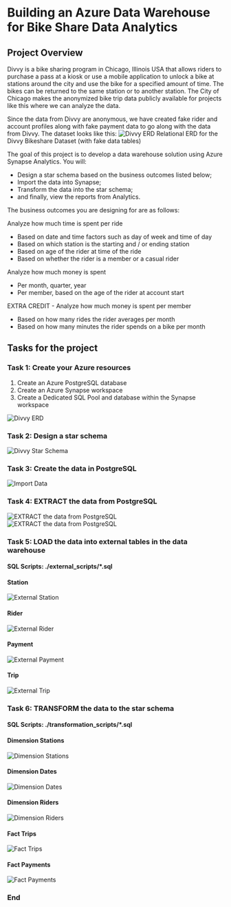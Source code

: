 # Building an Azure Data Warehouse for Bike Share Data Analytics

## Project Overview
Divvy is a bike sharing program in Chicago, Illinois USA that allows riders to purchase a pass at a kiosk or use a mobile application to unlock a bike at stations around the city and use the bike for a specified amount of time. The bikes can be returned to the same station or to another station. The City of Chicago makes the anonymized bike trip data publicly available for projects like this where we can analyze the data.

Since the data from Divvy are anonymous, we have created fake rider and account profiles along with fake payment data to go along with the data from Divvy. The dataset looks like this:
<img src="./images/divvy-erd.png" title="Divvy ERD">
Relational ERD for the Divvy Bikeshare Dataset (with fake data tables)

The goal of this project is to develop a data warehouse solution using Azure Synapse Analytics. You will:
- Design a star schema based on the business outcomes listed below;
- Import the data into Synapse;
- Transform the data into the star schema;
- and finally, view the reports from Analytics.

The business outcomes you are designing for are as follows:

Analyze how much time is spent per ride
- Based on date and time factors such as day of week and time of day
- Based on which station is the starting and / or ending station
- Based on age of the rider at time of the ride
- Based on whether the rider is a member or a casual rider

Analyze how much money is spent
- Per month, quarter, year
- Per member, based on the age of the rider at account start

EXTRA CREDIT - Analyze how much money is spent per member
- Based on how many rides the rider averages per month
- Based on how many minutes the rider spends on a bike per month

## Tasks for the project
### Task 1: Create your Azure resources
1. Create an Azure PostgreSQL database
2. Create an Azure Synapse workspace
3. Create a Dedicated SQL Pool and database within the Synapse workspace

<img src="./images/all_resources.png" title="Divvy ERD">

### Task 2: Design a star schema
<img src="./images/divvy_star_schema.jpg" title="Divvy Star Schema">

### Task 3: Create the data in PostgreSQL
<img src="./images/import_data.png" title="Import Data">

### Task 4: EXTRACT the data from PostgreSQL
<img src="./images/load_data_from_postgreSQL_to_blob_storage_2.png" title="EXTRACT the data from PostgreSQL">

<img src="./images/load_data_from_postgreSQL_to_blob_storage.png" title="EXTRACT the data from PostgreSQL">

### Task 5: LOAD the data into external tables in the data warehouse
#### SQL Scripts: ./external_scripts/*.sql
#### Station
<img src="./images/external_stations.png" title="External Station">

#### Rider
<img src="./images/external_riders.png" title="External Rider">

#### Payment
<img src="./images/external_payments.png" title="External Payment">

#### Trip
<img src="./images/external_trips.png" title="External Trip">

### Task 6: TRANSFORM the data to the star schema
#### SQL Scripts: ./transformation_scripts/*.sql
#### Dimension Stations
<img src="./images/dim_stations.png" title="Dimension Stations">

#### Dimension Dates
<img src="./images/dim_dates.png" title="Dimension Dates">

#### Dimension Riders
<img src="./images/dim_riders.png" title="Dimension Riders">

#### Fact Trips
<img src="./images/fact_trips.png" title="Fact Trips">

#### Fact Payments
<img src="./images/fact_payments.png" title="Fact Payments">

### End